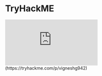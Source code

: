 # TryHackME
<iframe src="https://tryhackme.com/api/v2/badges/public-profile?userPublicId=2838946" style='border:none;'></iframe>
(https://tryhackme.com/p/vigneshg942)
